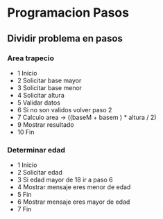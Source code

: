 # Programacion Pasos
## Dividir problema en pasos

### Area trapecio

- 1 Inicio
- 2  Solicitar base mayor
- 3  Solicitar base menor
- 4  Solicitar altura
- 5  Validar datos
- 6  Si no son validos volver paso 2
- 7  Calculo area -> ((baseM + basem ) * altura / 2)
- 9  Mostrar resultado
- 10  Fin


### Determinar edad
- 1 Inicio
- 2 Solicitar edad
- 3 Si edad mayor de 18 ir a paso 6
- 4 Mostrar mensaje eres menor de edad
- 5 Fin
- 6 Mostrar mensaje eres mayor de edad
- 7 Fin

